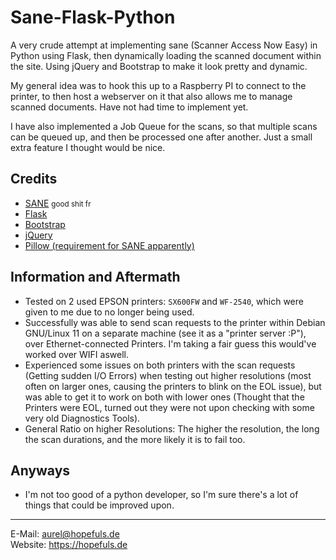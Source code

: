 # Sane-Flask-Python

A very crude attempt at implementing sane (Scanner Access Now Easy) in Python using Flask, then dynamically loading the scanned document within the site. Using jQuery and Bootstrap to make it look pretty and dynamic.

My general idea was to hook this up to a Raspberry PI to connect to the printer, to then host a webserver on it that also allows me to manage scanned documents. Have not had time to implement yet.

I have also implemented a Job Queue for the scans, so that multiple scans can be queued up, and then be processed one after another. Just a small extra feature I thought would be nice.

## Credits
- [SANE](https://www.sane-project.org/) <small> good shit fr</small>
- [Flask](https://flask.palletsprojects.com/en/2.2.x/)
- [Bootstrap](https://getbootstrap.com/)
- [jQuery](https://jquery.com/)
- [Pillow (requirement for SANE apparently)](https://pillow.readthedocs.io/en/stable/)

## Information and Aftermath
- Tested on 2 used EPSON printers: `SX600FW` and `WF-2540`, which were given to me due to no longer being used.
- Successfully was able to send scan requests to the printer within Debian GNU/Linux 11 on a separate machine (see it as a "printer server :P"), over Ethernet-connected Printers. I'm taking a fair guess this would've worked over WIFI aswell.
- Experienced some issues on both printers with the scan requests (Getting sudden I/O Errors) when testing out higher resolutions (most often on larger ones, causing the printers to blink on the EOL issue), but was able to get it to work on both with lower ones (Thought that the Printers were EOL, turned out they were not upon checking with some very old Diagnostics Tools).
- General Ratio on higher Resolutions: The higher the resolution, the long the scan durations, and the more likely it is to fail too.

## Anyways
- I'm not too good of a python developer, so I'm sure there's a lot of things that could be improved upon.

---
E-Mail: aurel@hopefuls.de  
Website: https://hopefuls.de